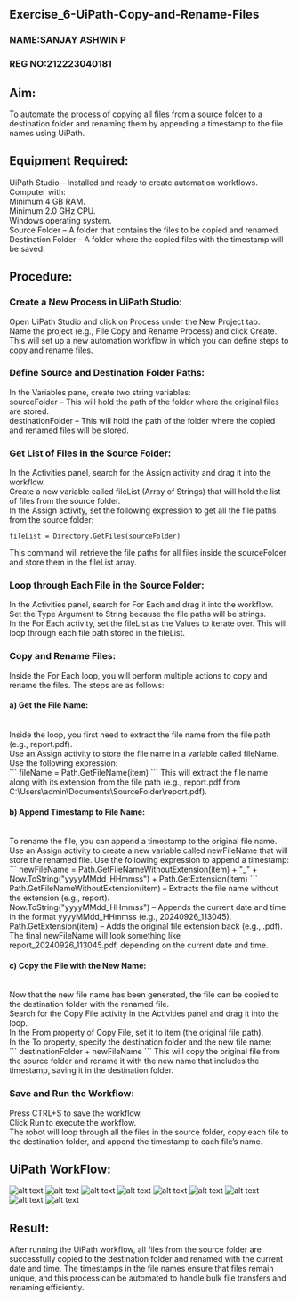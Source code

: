 ## Exercise_6-UiPath-Copy-and-Rename-Files
### NAME:SANJAY ASHWIN P 
### REG NO:212223040181

## Aim:

To automate the process of copying all files from a source folder to a destination folder and renaming them by appending a timestamp to the file names using UiPath.

## Equipment Required:

UiPath Studio – Installed and ready to create automation workflows.<br>
Computer with:<br>
Minimum 4 GB RAM.<br>
Minimum 2.0 GHz CPU.<br>
Windows operating system.<br>
Source Folder – A folder that contains the files to be copied and renamed.<br>
Destination Folder – A folder where the copied files with the timestamp will be saved.

## Procedure:

### Create a New Process in UiPath Studio:

Open UiPath Studio and click on Process under the New Project tab.<br>
Name the project (e.g., File Copy and Rename Process) and click Create.<br>
This will set up a new automation workflow in which you can define steps to copy and rename files.

### Define Source and Destination Folder Paths:

In the Variables pane, create two string variables:<br>
sourceFolder – This will hold the path of the folder where the original files are stored.<br>
destinationFolder – This will hold the path of the folder where the copied and renamed files will be stored.

### Get List of Files in the Source Folder:

In the Activities panel, search for the Assign activity and drag it into the workflow.<br>
Create a new variable called fileList (Array of Strings) that will hold the list of files from the source folder.<br>
In the Assign activity, set the following expression to get all the file paths from the source folder:<br>

```
fileList = Directory.GetFiles(sourceFolder)
```

This command will retrieve the file paths for all files inside the sourceFolder and store them in the fileList array.

### Loop through Each File in the Source Folder:

In the Activities panel, search for For Each and drag it into the workflow.<br>
Set the Type Argument to String because the file paths will be strings.<br>
In the For Each activity, set the fileList as the Values to iterate over. This will loop through each file path stored in the fileList.

### Copy and Rename Files:

Inside the For Each loop, you will perform multiple actions to copy and rename the files. The steps are as follows:<br>

#### a) Get the File Name:<br>

<br>
Inside the loop, you first need to extract the file name from the file path (e.g., report.pdf).<br>
Use an Assign activity to store the file name in a variable called fileName. Use the following expression:<br>
```
fileName = Path.GetFileName(item)
```
This will extract the file name along with its extension from the file path (e.g., report.pdf from C:\Users\admin\Documents\SourceFolder\report.pdf).<br>

#### b) Append Timestamp to File Name:<br>

<br>
To rename the file, you can append a timestamp to the original file name.<br>
Use an Assign activity to create a new variable called newFileName that will store the renamed file. Use the following expression to append a timestamp:<br>
```
newFileName = Path.GetFileNameWithoutExtension(item) + "_" + Now.ToString("yyyyMMdd_HHmmss") + Path.GetExtension(item)
```
Path.GetFileNameWithoutExtension(item) – Extracts the file name without the extension (e.g., report).<br>
Now.ToString("yyyyMMdd_HHmmss") – Appends the current date and time in the format yyyyMMdd_HHmmss (e.g., 20240926_113045).<br>
Path.GetExtension(item) – Adds the original file extension back (e.g., .pdf).<br>
The final newFileName will look something like report_20240926_113045.pdf, depending on the current date and time.<br>

#### c) Copy the File with the New Name:<br>

<br>
Now that the new file name has been generated, the file can be copied to the destination folder with the renamed file.<br>
Search for the Copy File activity in the Activities panel and drag it into the loop.<br>
In the From property of Copy File, set it to item (the original file path).<br>
In the To property, specify the destination folder and the new file name:<br>
```
destinationFolder + newFileName
```
This will copy the original file from the source folder and rename it with the new name that includes the timestamp, saving it in the destination folder.

### Save and Run the Workflow:

Press CTRL+S to save the workflow.<br>
Click Run to execute the workflow.<br>
The robot will loop through all the files in the source folder, copy each file to the destination folder, and append the timestamp to each file’s name.

## UiPath WorkFlow:

![alt text](<img/Screenshot 2024-09-26 192231.png>)
![alt text](<img/Screenshot 2024-09-26 192316.png>)
![alt text](<img/Screenshot 2024-09-26 192340.png>)
![alt text](<img/Screenshot 2024-09-26 192416.png>)
![alt text](<img/Screenshot 2024-09-26 192512.png>)
![alt text](<img/Screenshot 2024-09-26 192712.png>)
![alt text](<img/Screenshot 2024-09-26 192828.png>)
![alt text](<img/Screenshot 2024-09-26 192912.png>)
![alt text](<img/Screenshot 2024-09-26 192949.png>)

## Result:

After running the UiPath workflow, all files from the source folder are successfully copied to the destination folder and renamed with the current date and time. The timestamps in the file names ensure that files remain unique, and this process can be automated to handle bulk file transfers and renaming efficiently.
